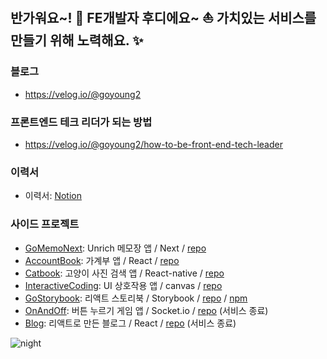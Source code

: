 ## 반가워요~! 👋 FE개발자 후디에요~ ⛵️ 가치있는 서비스를 만들기 위해 노력해요. ✨

### 블로그
- https://velog.io/@goyoung2

### 프론트엔드 테크 리더가 되는 방법
- https://velog.io/@goyoung2/how-to-be-front-end-tech-leader

### 이력서
- 이력서: [Notion](https://goyoung2.notion.site/Hoodie-da631f0a1bec426ab4c36c0aa41e4b15)   

### 사이드 프로젝트

- [GoMemoNext](https://imki123.github.io/go-memo-next): Unrich 메모장 앱 / Next / [repo](https://github.com/imki123/go-memo-next)
- [AccountBook](https://imki123.github.io/account-book): 가계부 앱 / React / [repo](https://github.com/imki123/account-book)
- [Catbook](https://imki123.github.io/catbook): 고양이 사진 검색 앱 / React-native / [repo](https://github.com/imki123/catbook)
- [InteractiveCoding](https://imki123.github.io/interactive_coding): UI 상호작용 앱 / canvas / [repo](https://github.com/imki123/interactive_coding)
- [GoStorybook](https://imki123.github.io/go-storybook): 리액트 스토리북 / Storybook / [repo](https://github.com/imki123/go-storybook) / [npm](https://www.npmjs.com/package/go-storybook)
- [OnAndOff](https://imki123.github.io/onandoff): 버튼 누르기 게임 앱 / Socket.io / [repo](https://github.com/imki123/onandoff) (서비스 종료)
- [Blog](https://imki123.github.io): 리액트로 만든 블로그 / React / [repo](https://github.com/imki123/imki123.github.io) (서비스 종료)



![night](https://imki123.github.io/interactive_coding/images/night.jpg)
<!--
- Resume(old) : [[Link]](https://imki123.github.io/resume.pdf)
**imki123/imki123** is a ✨ _special_ ✨ repository because its `README.md` (this file) appears on your GitHub profile.

Here are some ideas to get you started:
- Looking for a nice company 🔭🤔
- 🔭 I’m currently working on ...
- 🌱 I’m currently learning ...
- 👯 I’m looking to collaborate on ...
- 🤔 I’m looking for help with ...
- 💬 Ask me about ...
- 📫 How to reach me: ...
- 😄 Pronouns: ...
- ⚡ Fun fact: ...
-->
